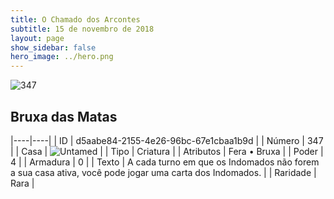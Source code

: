 ```yaml
---
title: O Chamado dos Arcontes
subtitle: 15 de novembro de 2018
layout: page
show_sidebar: false
hero_image: ../hero.png
---
```


![347](https://cdn.keyforgegame.com/media/card_front/pt/341_347_44X322787G78_pt.png)

## Bruxa das Matas

|----|----|
| ID | d5aabe84-2155-4e26-96bc-67e1cbaa1b9d |
| Número | 347 |
| Casa | ![Untamed](https://archonarcana.com/images/thumb/b/bd/Untamed.png/22px-Untamed.png "Indomados") |
| Tipo | Criatura |
| Atributos | Fera • Bruxa |
| Poder | 4 |
| Armadura | 0 |
| Texto | A cada turno em que os Indomados não forem a sua casa ativa, você pode jogar uma carta dos Indomados. |
| Raridade | Rara |
